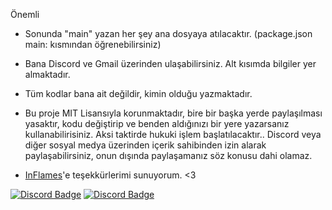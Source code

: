  Önemli
- Sonunda "main" yazan her şey ana dosyaya atılacaktır. (package.json main: kısmından öğrenebilirsiniz)
- Bana Discord ve Gmail üzerinden ulaşabilirsiniz. Alt kısımda bilgiler yer almaktadır.
- Tüm kodlar bana ait değildir, kimin olduğu yazmaktadır.


- Bu proje MIT Lisansıyla korunmaktadır, bire bir başka yerde paylaşılması yasaktır, kodu değiştirip ve benden aldığınızı bir yere yazarsanız kullanabilirisiniz. Aksi taktirde hukuki işlem başlatılacaktır.. Discord veya diğer sosyal medya üzerinden içerik sahibinden izin alarak paylaşabilirsiniz, onun dışında paylaşamanız söz konusu dahi olamaz.
- [InFlames](https://discords.com/bio/p/inflames)'e teşekkürlerimi sunuyorum. <3


[![Discord Badge](https://img.shields.io/badge/Discord%20-7289DA.svg?&amp;style=for-the-badge&amp;logo=discord&amp;logoColor=white)](https://discords.com/bio/p/harryminati)
[![Discord Badge](https://img.shields.io/badge/Gmail-D14836?style=for-the-badge&logo=gmail&logoColor=white)](harryminatizm@gmail.com)
